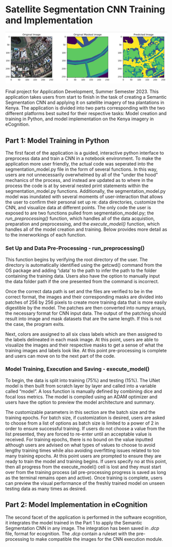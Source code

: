 
# Satellite Segmentation CNN Training and Implementation
![Header Image](https://github.com/xtinacarty/satellite-segmentation-final/blob/ea89db1107bad62c509251494002f84855bb86e9/misc%20assets/ReadME%20header.jpg)

Final project for Application Development, Summer Semester 2023. This application takes users from start to finish in the task of creating a Semantic Segmentation CNN and applying it on satellite imagery of tea plantations in Kenya. The application is divided into two parts corresponding with the two different platforms best suited for their respective tasks: Model creation and training in Python, and model implementation on the Kenya imagery in eCognition.

## Part 1: Model Training in Python
The first facet of the application is a guided, interactive python interface to preprocess data and train a CNN in a notebook environment. To make the application more user friendly, the actual code was seperated into the segmentation_model.py file in the form of several functions. In this way, users are not unnecessarily overwhelmed by all of the "under the hood" mechanics of the process, and instead are updated as to where in the process the code is at by several nested print statements within the segmentation_model.py functions. Additionally, the segmentation_model.py model was inundated with several moments of user-interaction that allows the user to confirm their personal set up re: data directories, customize the CNN, and visualize data at different points. The only code the user is exposed to are two functions pulled from segmentation_model.py; the *run_preprocessing()* function, which handles all of the data acquistion, preparation and preprocessing, and the *execute_model()* function, which handles all of the model creation and training. Below provides more detail as to the innerworkings of each function.

### Set Up and Data Pre-Processing - run_preprocessing()

This function begins by verifying the root directory of the user. The directory is automatically identified using the getcwd() command from the OS package and adding ‘\data’ to the path to infer the path to the folder containing the training data. Users also have the option to manually input the data folder path if the one presented from the command is incorrect.

Once the correct data path is set and the files are verified to be in the correct format, the images and their corresponding masks are divided into patches of 256 by 256 pixels to create more training data that is more easily digestible by the model. The patches are then converted into numpy arrays, the necessary format for CNN input data. The output of the patching should result into image and mask datasets that are the same length. If this is not the case, the program exits.

Next, colors are assigned to all six class labels which are then assigned to the labels delineated in each mask image. At this point, users are able to visualize the images and their respective masks to get a sense of what the training images and labels look like. At this point pre-processing is complete and users can move on to the next part of the code.


### Model Training, Execution and Saving - execute_model()


To begin, the data is split into training (75%) and testing (15%). The UNet model is then built from scratch layer by layer and called into a variable called “model”. A loss function is manually defined by combining dice and focal loss metrics. The model is compiled using an ADAM optimizer and users have the option to preview the model architecture and summary.
 
The customizable parameters in this section are the batch size and the training epochs. For batch size, if customization is desired, users are asked to choose from a list of options as batch size is limited to a power of 2 in order to ensure successful training. If users do not choose a value from the list presented, they are forced to re-enter until an acceptable value is received. For training epochs, there is no bound on the value inputted although users are advised on what types of values to choose to avoid lengthy training times while also avoiding overfitting issues related to too many training epochs.
At this point users are prompted to ensure they are ready to train the model and training begins. If users specify no at this point, then all progress from the execute_model() cell is lost and they must start over from the training process (all pre-processing progress is saved as long as the terminal remains open and active).  Once training is complete, users can preview the visual performance of the freshly trained model on unseen testing data as many times as desired. 



## Part 2: Model Implementation in eCognition
The second facet of the application is performed in the software ecognition, it integrates the model trained in the Part 1 to apply the Semantic Segmentation CNN in any image. The integration has been saved in *.dcp* file, format for ecognition. The *.dcp* contain a ruleset with the pre-processing to make compatible the images for the CNN execution module.

